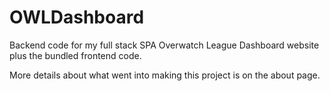 # OWLDashboard

Backend code for my full stack SPA Overwatch League Dashboard website plus the bundled frontend code.

More details about what went into making this project is on the about page.
